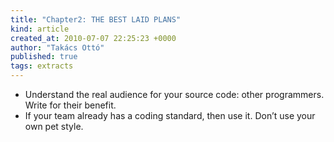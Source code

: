 ```yaml
---
title: "Chapter2: THE BEST LAID PLANS"
kind: article
created_at: 2010-07-07 22:25:23 +0000
author: "Takács Ottó"
published: true
tags: extracts
---
```

<ul>
    <li>Understand the real audience for your source code: other programmers. Write for their benefit.</li>
    <li>If your team already has a coding standard, then use it. Don&rsquo;t use your own pet style.</li>
</ul>


<div class='old-comments'></div>